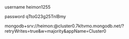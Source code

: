 username  heimon1255

password qTtoG23g25TnlBmy

mongodb+srv://heimon:<password>@cluster0.7kltvmo.mongodb.net/?retryWrites=true&w=majority&appName=Cluster0